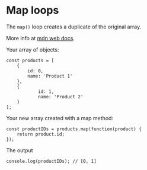 # Map loops

The `map()` loop creates a duplicate of the original array.

More info at [mdn web docs](https://developer.mozilla.org/en-US/docs/Web/JavaScript/Reference/Global_Objects/Array/map).

Your array of objects:

	const products = [
		{
			id: 0,
			name: 'Product 1'
		},
		{
				id: 1,
				name: 'Product 2'
		}
	];

Your new array created with a map method:

	const productIDs = products.map(function(product) {
		return product.id;
	});

The output
  
	console.log(productIDs); // [0, 1]